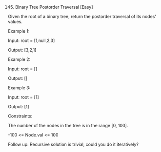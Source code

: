 145. Binary Tree Postorder Traversal
[Easy]

Given the root of a binary tree, return the postorder traversal of its nodes' values.

Example 1:

Input: root = [1,null,2,3]

Output: [3,2,1]

Example 2:

Input: root = []

Output: []

Example 3:

Input: root = [1]

Output: [1]
 

Constraints:

The number of the nodes in the tree is in the range [0, 100].

-100 <= Node.val <= 100
 

Follow up: Recursive solution is trivial, could you do it iteratively?